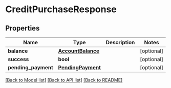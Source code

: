 # CreditPurchaseResponse

## Properties
Name | Type | Description | Notes
------------ | ------------- | ------------- | -------------
**balance** | [**AccountBalance**](AccountBalance.md) |  | [optional] 
**success** | **bool** |  | [optional] 
**pending_payment** | [**PendingPayment**](PendingPayment.md) |  | [optional] 

[[Back to Model list]](../README.md#documentation-for-models) [[Back to API list]](../README.md#documentation-for-api-endpoints) [[Back to README]](../README.md)



